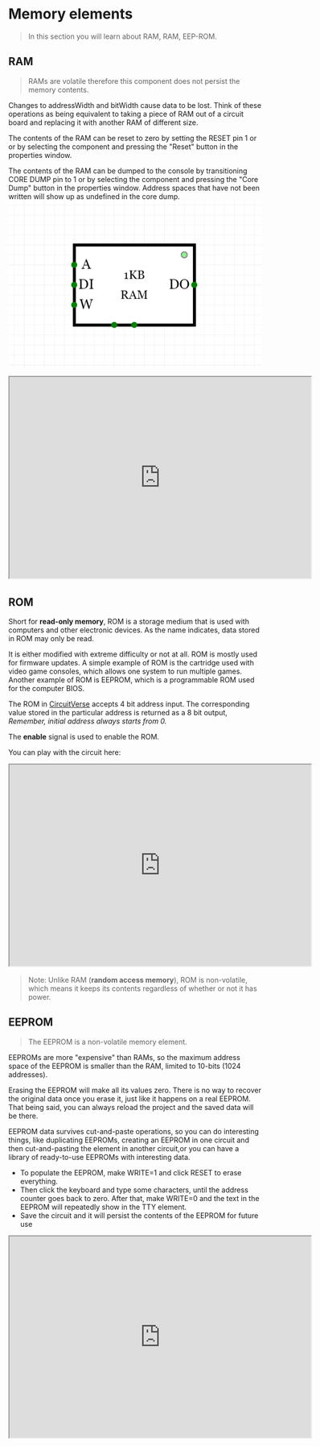 # Memory elements
>In this section you will learn about RAM, RAM, EEP-ROM.

## RAM 

> RAMs are volatile therefore this component does not persist the memory contents.

Changes to addressWidth and bitWidth cause data to be lost.
Think of these operations as being equivalent to taking a piece of RAM out of a
circuit board and replacing it with another RAM of different size.

The contents of the RAM can be reset to zero by setting the RESET pin 1 or
or by selecting the component and pressing the "Reset" button in the properties window.

The contents of the RAM can be dumped to the console by transitioning CORE DUMP pin to 1
or by selecting the component and pressing the "Core Dump" button in the properties window.
Address spaces that have not been written will show up as undefined in the core dump.
![RAM](images\ram.png)
<iframe width="600px" height="400px" src="https://circuitverse.org/simulator/embed/12515" id="projectPreview" scrolling="no" webkitAllowFullScreen mozAllowFullScreen allowFullScreen> </iframe>

## ROM

Short for **read-only memory**, ROM is a storage medium that is used with computers and other electronic devices. As the name indicates, data stored in ROM may only be read. 

It is either modified with extreme difficulty or not at all. ROM is mostly used for firmware updates. A simple example of ROM is the cartridge used with video game consoles, which allows one system to run multiple games. Another example of ROM is EEPROM, which is a programmable ROM used for the computer BIOS.

The ROM in [CircuitVerse](https:circuitverse.org/simulator) accepts 4 bit address input. The corresponding value stored in the particular address is returned as a 8 bit output, *Remember, initial address always starts  from 0.*

The **enable** signal is used to enable the ROM.

You can play with the circuit here:

<iframe width="600px" height="400px" src="https://circuitverse.org/simulator/embed/12358" id="projectPreview" scrolling="no" webkitAllowFullScreen mozAllowFullScreen allowFullScreen> </iframe>

>Note: Unlike RAM (**random access memory**), ROM is non-volatile, which means it keeps its contents regardless of whether or not it has power.

## EEPROM

> The EEPROM is a non-volatile memory element.

EEPROMs are more "expensive" than RAMs, so the maximum address space of the EEPROM is smaller than the RAM, limited to 10-bits (1024 addresses).  

Erasing the EEPROM will make all its values zero. There is no way to recover the original data once you erase it, just like it happens on a real EEPROM. That being said, you can always reload the project and the saved data will be there.  

EEPROM data survives cut-and-paste operations, so you can do interesting things, like duplicating EEPROMs, creating an EEPROM in one circuit and then cut-and-pasting the element in another circuit,or you can have a library of ready-to-use EEPROMs with interesting data.

  * To populate the EEPROM, make WRITE=1 and click RESET to erase  everything.
  * Then click the keyboard and type some characters, until the address counter goes back to zero. After that, make WRITE=0 and the text in the EEPROM will repeatedly show in the TTY element.
  * Save the circuit and it will persist the contents of the EEPROM for future use
<iframe width="600px" height="400px" src="https://circuitverse.org/simulator/embed/12187" id="projectPreview" scrolling="no" webkitAllowFullScreen mozAllowFullScreen allowFullScreen> </iframe>  

 
